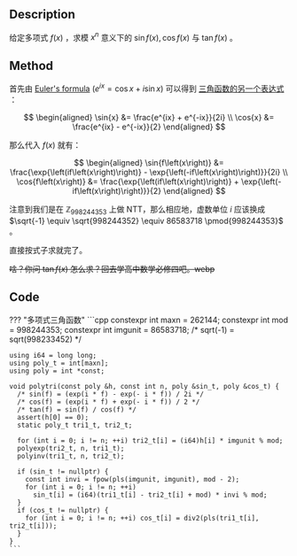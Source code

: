 ## Description

给定多项式 $f\left(x\right)$ ，求模 $x^{n}$ 意义下的 $\sin{f\left(x\right)}, \cos{f\left(x\right)}$ 与 $\tan{f\left(x\right)}$ 。

## Method

首先由 [Euler's formula](https://en.wikipedia.org/wiki/Euler's_formula)  $\left(e^{ix} = \cos{x} + i\sin{x}\right)$ 可以得到 [三角函数的另一个表达式](https://en.wikipedia.org/wiki/Trigonometric_functions#Relationship_to_exponential_function_and_complex_numbers) ：

$$
\begin{aligned}
	\sin{x} &= \frac{e^{ix} + e^{-ix}}{2i} \\
	\cos{x} &= \frac{e^{ix} - e^{-ix}}{2}
\end{aligned}
$$

那么代入 $f\left(x\right)$ 就有：

$$
\begin{aligned}
	\sin{f\left(x\right)} &= \frac{\exp{\left(if\left(x\right)\right)} - \exp{\left(-if\left(x\right)\right)}}{2i} \\
	\cos{f\left(x\right)} &= \frac{\exp{\left(if\left(x\right)\right)} + \exp{\left(-if\left(x\right)\right)}}{2}
\end{aligned}
$$

注意到我们是在 $\mathbb{Z}_{998244353}$ 上做 NTT，那么相应地，虚数单位 $i$ 应该换成 $\sqrt{-1} \equiv \sqrt{998244352} \equiv 86583718 \pmod{998244353}$ 。

直接按式子求就完了。

~~啥？你问 $\tan{f\left(x\right)}$ 怎么求？回去学高中数学必修四吧。webp~~

## Code

??? "多项式三角函数"
    ```cpp
    constexpr int maxn = 262144;
    constexpr int mod = 998244353;
    constexpr int imgunit = 86583718; /* sqrt(-1) = sqrt(998233452) */
    
    using i64 = long long;
    using poly_t = int[maxn];
    using poly = int *const;
    
    void polytri(const poly &h, const int n, poly &sin_t, poly &cos_t) {
      /* sin(f) = (exp(i * f) - exp(- i * f)) / 2i */
      /* cos(f) = (exp(i * f) + exp(- i * f)) / 2 */
      /* tan(f) = sin(f) / cos(f) */
      assert(h[0] == 0);
      static poly_t tri1_t, tri2_t;
    
      for (int i = 0; i != n; ++i) tri2_t[i] = (i64)h[i] * imgunit % mod;
      polyexp(tri2_t, n, tri1_t);
      polyinv(tri1_t, n, tri2_t);
    
      if (sin_t != nullptr) {
        const int invi = fpow(pls(imgunit, imgunit), mod - 2);
        for (int i = 0; i != n; ++i)
          sin_t[i] = (i64)(tri1_t[i] - tri2_t[i] + mod) * invi % mod;
      }
      if (cos_t != nullptr) {
        for (int i = 0; i != n; ++i) cos_t[i] = div2(pls(tri1_t[i], tri2_t[i]));
      }
    }
    ```
